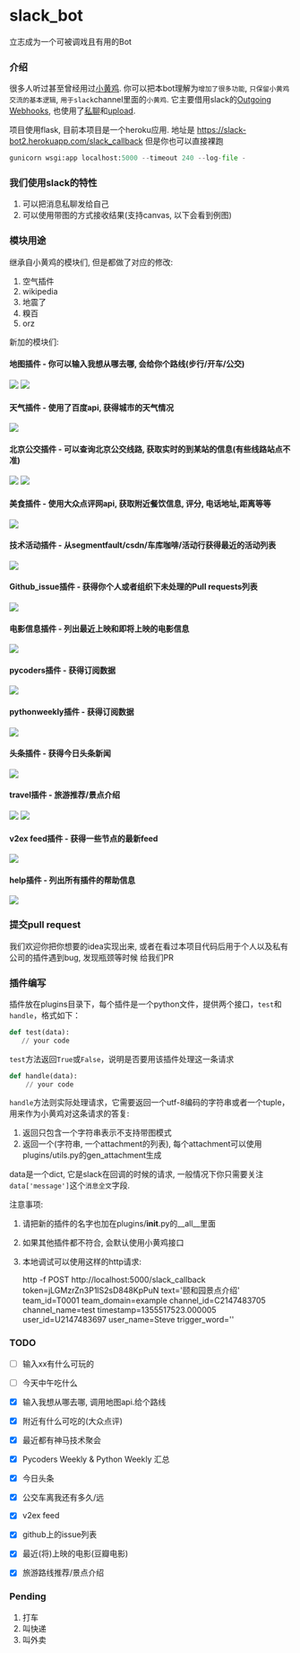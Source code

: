 # slack_bot
立志成为一个可被调戏且有用的Bot

### 介绍

很多人听过甚至曾经用过[小黄鸡](https://github.com/wong2/xiaohuangji-new). 你可以把本bot理解为`增加了很多功能`, `只保留小黄鸡交流的基本逻辑`,
`用于slack`channel里面的`小黄鸡`. 它主要借用slack的[Outgoing Webhooks](https://api.slack.com/outgoing-webhooks),
也使用了[私聊](https://api.slack.com/methods/chat.postMessage)和[upload](https://api.slack.com/methods/files.upload).

项目使用flask, 目前本项目是一个heroku应用. 地址是 https://slack-bot2.herokuapp.com/slack_callback 但是你也可以直接裸跑

```python
gunicorn wsgi:app localhost:5000 --timeout 240 --log-file -
```

### 我们使用slack的特性

1. 可以把消息私聊发给自己
2. 可以使用带图的方式接收结果(支持canvas, 以下会看到例图)

### 模块用途

继承自小黄鸡的模块们, 但是都做了对应的修改:

1. 空气插件
2. wikipedia
3. 地震了
4. 糗百
5. orz

新加的模块们:

#### 地图插件 - 你可以输入我想从哪去哪, 会给你个路线(步行/开车/公交)
![](screenshots/map.png)
![](screenshots/map2.png)

#### 天气插件 - 使用了百度api, 获得城市的天气情况
![](screenshots/weather.png)

#### 北京公交插件 - 可以查询北京公交线路, 获取实时的到某站的信息(有些线路站点不准)
![](screenshots/bus.png)
![](screenshots/bus2.png)

#### 美食插件 - 使用大众点评网api, 获取附近餐饮信息, 评分, 电话地址,距离等等
![](screenshots/dianping.png)

#### 技术活动插件 - 从segmentfault/csdn/车库咖啡/活动行获得最近的活动列表
![](screenshots/events.png)

#### Github_issue插件 - 获得你个人或者组织下未处理的Pull requests列表
![](screenshots/issue.png)

#### 电影信息插件 - 列出最近上映和即将上映的电影信息
![](screenshots/movie.png)

#### pycoders插件 - 获得<pycoders weekly>订阅数据
![](screenshots/pycoders.png)

#### pythonweekly插件 - 获得<pythonweekly>订阅数据
![](screenshots/pythonweekly.png)

#### 头条插件 - 获得今日头条新闻
![](screenshots/toutiao.png)

#### travel插件 - 旅游推荐/景点介绍
![](screenshots/travel.png)
![](screenshots/travel2.png)

#### v2ex feed插件 - 获得一些节点的最新feed
![](screenshots/v2ex.png)

#### help插件 - 列出所有插件的帮助信息
![](screenshots/help.png)

### 提交pull request

我们欢迎你把你想要的idea实现出来, 或者在看过本项目代码后用于个人以及私有公司的插件遇到bug, 发现瓶颈等时候
给我们PR

### 插件编写

插件放在plugins目录下，每个插件是一个python文件，提供两个接口，`test`和`handle`，格式如下：

```python
def test(data):
   // your code
```

`test`方法返回`True`或`False`，说明是否要用该插件处理这一条请求


```python
def handle(data):
    // your code
```

`handle`方法则实际处理请求，它需要返回一个utf-8编码的字符串或者一个tuple，用来作为小黄鸡对这条请求的答复:

1. 返回只包含一个字符串表示不支持带图模式
2. 返回一个(字符串, 一个attachment的列表), 每个attachment可以使用plugins/utils.py的gen_attachment生成

data是一个dict, 它是slack在回调的时候的请求, 一般情况下你只需要关注`data['message']`这个`消息全文`字段.

注意事项:

1. 请把新的插件的名字也加在plugins/__init__.py的__all__里面
2. 如果其他插件都不符合, 会默认使用小黄鸡接口
3. 本地调试可以使用这样的http请求:

    http -f POST http://localhost:5000/slack_callback token=jLGMzrZn3P1lS2sD848KpPuN text='颐和园景点介绍' team_id=T0001 team_domain=example channel_id=C2147483705 channel_name=test timestamp=1355517523.000005 user_id=U2147483697 user_name=Steve trigger_word=''

### TODO

- [ ] 输入xx有什么可玩的
- [ ] 今天中午吃什么

- [x] 输入我想从哪去哪, 调用地图api.给个路线
- [x] 附近有什么可吃的(大众点评)
- [x] 最近都有神马技术聚会
- [x] Pycoders Weekly & Python Weekly 汇总
- [x] 今日头条
- [x] 公交车离我还有多久/远
- [x] v2ex feed
- [x] github上的issue列表
- [x] 最近(将)上映的电影(豆瓣电影)
- [x] 旅游路线推荐/景点介绍


### Pending

1. 打车
2. 叫快递
3. 叫外卖
